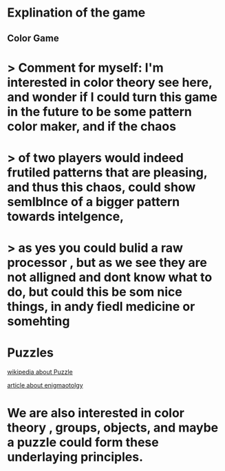 # Explination of the game

## Color Game

# > Comment for myself: I'm interested in color theory see here, and wonder if I could turn this game in the future to be some pattern color maker, and if the chaos

# > of two players would indeed frutiled patterns that are pleasing, and thus this chaos, could show semlblnce of a bigger pattern towards intelgence,

# > as yes you could bulid a raw processor , but as we see they are not alligned and dont know what to do, but could this be som nice things, in andy fiedl medicine or somehting

# Puzzles

[wikipedia about Puzzle](https://en.wikipedia.org/wiki/Puzzle)

[article about enigmaotolgy](https://www.thepipettepen.com/enigmatology-the-art-of-puzzle-design/)

# We are also interested in color theory , groups, objects, and maybe a puzzle could form these underlaying principles.
